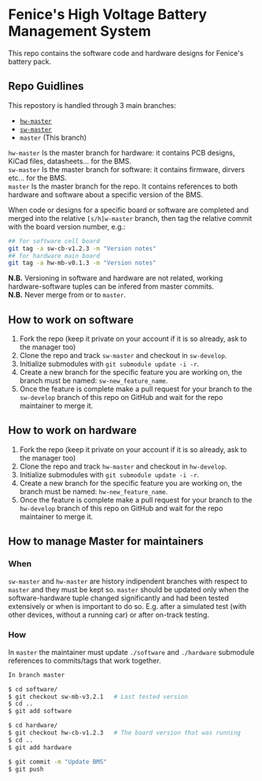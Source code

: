 # Fenice's High Voltage Battery Management System

This repo contains the software code and hardware designs for Fenice's battery pack.

## Repo Guidlines
This repostory is handled through 3 main branches:
- [`hw-master`](https://github.com/eagletrt/fenice-bms-hv/tree/hw-master)
- [`sw-master`](https://github.com/eagletrt/fenice-bms-hv/tree/sw-master)
- `master` (This branch)

`hw-master` Is the master branch for hardware: it contains PCB designs, KiCad files, datasheets... for the BMS.  
`sw-master` Is the master branch for software: it contains firmware, dirvers etc... for the BMS.  
`master` Is the master branch for the repo. It contains references to both hardware and software about a specific version of the BMS.

When code or designs for a specific board or software are completed and merged into the relative `[s/h]w-master` branch, then tag the relative commit with the board version number, e.g.: 
```bash
## for software cell board
git tag -a sw-cb-v1.2.3 -m "Version notes"
## for hardware main board
git tag -a hw-mb-v0.1.3 -m "Version notes"
```
**N.B.** Versioning in software and hardware are not related, working hardware-software tuples can be infered from master commits.  
**N.B.** Never merge from or to `master`.

## How to work on software

1) Fork the repo (keep it private on your account if it is so already, ask to the manager too)
2) Clone the repo and track `sw-master` and checkout in `sw-develop`.
3) Initialize submodules with `git submodule update -i -r`.
4) Create a new branch for the specific feature you are working on, the branch must be named: `sw-new_feature_name`.
5) Once the feature is complete make a pull request for your branch to the `sw-develop` branch of this repo on GitHub and wait for the repo maintainer to merge it.


## How to work on hardware 

1) Fork the repo (keep it private on your account if it is so already, ask to the manager too)
2) Clone the repo and track `hw-master` and checkout in `hw-develop`.
3) Initialize submodules with `git submodule update -i -r`.
4) Create a new branch for the specific feature you are working on, the branch must be named: `hw-new_feature_name`.
5) Once the feature is complete make a pull request for your branch to the `hw-develop` branch of this repo on GitHub and wait for the repo maintainer to merge it.


## How to manage Master for maintainers

### When 
`sw-master` and `hw-master` are history indipendent branches with respect to `master` and they must be kept so.
`master` should be updated only when the software-hardware tuple changed significantly and had been tested extensively or when is important to do so.
E.g. after a simulated test (with other devices, without a running car) or after on-track testing.

### How
In `master` the maintainer must update `./software` and `./hardware` submodule references to commits/tags that work together.

```bash
In branch master

$ cd software/
$ git checkout sw-mb-v3.2.1   # Last tested version
$ cd ..
$ git add software 

$ cd hardware/
$ git checkout hw-cb-v1.2.3   # The board version that was running
$ cd ..
$ git add hardware

$ git commit -m "Update BMS"
$ git push
```